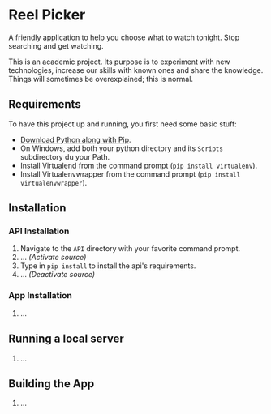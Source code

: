# Reel Picker

A friendly application to help you choose what to watch tonight. Stop searching and get watching.

This is an academic project. Its purpose is to experiment with new technologies, increase our skills with known ones and share the knowledge. Things will sometimes be overexplained; this is normal.

## Requirements

To have this project up and running, you first need some basic stuff:

- [Download Python along with Pip](https://www.python.org/ftp/python/3.6.2/python-3.6.2.exe).
- On Windows, add both your python directory and its `Scripts` subdirectory du your Path.
- Install Virtualend from the command prompt (`pip install virtualenv`).
- Install Virtualenvwrapper from the command prompt (`pip install virtualenvwrapper`).

## Installation

### API Installation

1. Navigate to the `API` directory with your favorite command prompt.
2. ... _(Activate source)_
3. Type in `pip install` to install the api's requirements.
4. ... _(Deactivate source)_

### App Installation

1. ...

## Running a local server

1. ...

## Building the App

1. ...

